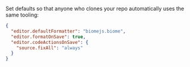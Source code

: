 Set defaults so that anyone who clones your repo automatically uses the same tooling:
```json
{
  "editor.defaultFormatter": "biomejs.biome",
  "editor.formatOnSave": true,
  "editor.codeActionsOnSave": {
    "source.fixAll": "always"
  }
}
```